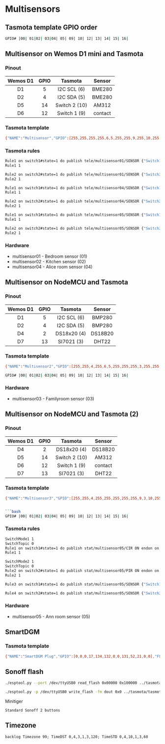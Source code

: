 # Multisensors

## Tasmota template GPIO order

```bash
GPIO# |00| 01|02| 03|04| 05| 09| 10| 12| 13| 14| 15| 16|
```

## Multisensor on Wemos D1 mini and Tasmota

### Pinout

| Wemos D1 | GPIO |    Tasmota    | Sensor  |
| :------: | :--: | :-----------: | :-----: |
|    D1    |  5   |  I2C SCL (6)  | BME280  |
|    D2    |  4   |  I2C SDA (5)  | BME280  |
|    D5    |  14  | Switch 2 (10) |  AM312  |
|    D6    |  12  | Switch 1 (9)  | contact |

### Tasmota template

```bash
{"NAME":"Multisensor","GPIO":[255,255,255,255,6,5,255,255,9,255,10,255,255],"FLAG":1,"BASE":18}
```

### Tasmota rules

```bash
Rule1 on switch1#state=1 do publish tele/multisensor01/SENSOR {"Switch1":"ON"} endon on switch1#state=0 do publish tele/multisensor01/SENSOR {"Switch1":"OFF"} endon
Rule1 1

Rule2 on switch2#state=1 do publish tele/multisensor01/SENSOR {"Switch2":"ON"} endon on switch2#state=0 do publish tele/multisensor01/SENSOR {"Switch2":"OFF"} endon
Rule2 1

Rule1 on switch1#state=1 do publish tele/multisensor04/SENSOR {"Switch1":"ON"} endon on switch1#state=0 do publish tele/multisensor04/SENSOR {"Switch1":"OFF"} endon
Rule1 1

Rule2 on switch2#state=1 do publish tele/multisensor04/SENSOR {"Switch2":"ON"} endon on switch2#state=0 do publish tele/multisensor04/SENSOR {"Switch2":"OFF"} endon
Rule2 1

Rule1 on switch1#state=1 do publish tele/multisensor05/SENSOR {"Switch1":"ON"} endon on switch1#state=0 do publish tele/multisensor05/SENSOR {"Switch1":"OFF"} endon
Rule1 1

Rule2 on switch2#state=1 do publish tele/multisensor05/SENSOR {"Switch2":"ON"} endon on switch2#state=0 do publish tele/multisensor05/SENSOR {"Switch2":"OFF"} endon
Rule2 1

```

### Hardware

- multisensor01 - Bedroom sensor (01)
- multisensor02 - Kitchen sensor (02)
- multisensor04 - Alice room sensor (04)

## Multisensor on NodeMCU and Tasmota

### Pinout

| Wemos D1 | GPIO |   Tasmota   | Sensor  |
| :------: | :--: | :---------: | :-----: |
|    D1    |  5   | I2C SCL (6) | BMP280  |
|    D2    |  4   | I2C SDA (5) | BMP280  |
|    D4    |  2   | DS18x20 (4) | DS18B20 |
|    D7    |  13  | SI7021 (3)  |  DHT22  |

### Tasmota template

```bash
{"NAME":"Multisensor2","GPIO":[255,255,4,255,6,5,255,255,255,3,255,255,255],"FLAG":1,"BASE":18}
```

```bash
GPIO# |00| 01|02| 03|04| 05| 09| 10| 12| 13| 14| 15| 16|
```

### Hardware

- multisensor03 - Familyroom sensor (03)

## Multisensor on NodeMCU and Tasmota (2)

### Pinout

| Wemos D1 | GPIO |    Tasmota    | Sensor  |
| :------: | :--: | :-----------: | :-----: |
|    D4    |  2   |  DS18x20 (4)  | DS18B20 |
|    D5    |  14  | Switch 2 (10) |  AM312  |
|    D6    |  12  | Switch 1 (9)  | contact |
|    D7    |  13  |  SI7021 (3)   |  DHT22  |

### Tasmota template

````bash
{"NAME":"Multisensor3","GPIO":[255,255,4,255,255,255,255,255,9,3,10,255,255],"FLAG":1,"BASE":18}


```bash
GPIO# |00| 01|02| 03|04| 05| 09| 10| 12| 13| 14| 15| 16|
````

### Tasmota rules

```bash
SwitchMode1 1
SwitchTopic 0
Rule1 on switch1#state=1 do publish stat/multisensor05/CIR ON endon on switch1#state=0 do publish stat/multisensor05/CIR OFF endon
Rule1 1

SwitchMode2 1
SwitchTopic 0
Rule2 on switch2#state=1 do publish stat/multisensor05/PIR ON endon on switch2#state=0 do publish stat/multisensor05/PIR OFF endon
Rule2 1

Rule3 on switch1#state=1 do publish stat/multisensor05/SENSOR {"Switch1":"ON"} endon on switch1#state=0 do publish stat/multisensor05/SENSOR {"Switch1":"OFF"} endon

Rule4 on switch2#state=1 do publish stat/multisensor05/SENSOR {"Switch2":"ON"} endon on switch2#state=0 do publish stat/multisensor05/SENSOR {"Switch2":"OFF"} endon

```

### Hardware

- multisensor05 - Ann room sensor (05)

## SmartDGM

### Tasmota template

```bash
{"NAME":"SmartDGM Plug","GPIO":[0,0,0,17,134,132,0,0,131,52,21,0,0],"FLAG":0,"BASE":18}
```

## Sonoff flash

```bash
./esptool.py --port /dev/ttyUSB0 read_flash 0x00000 0x100000 ../tasmota/firmware1MB.bin

./esptool.py -p /dev/ttyUSB0 write_flash -fm dout 0x0 ../tasmota/tasmota.bin

```

Minitiger

```
Standard Sonoff 2 buttons
```

## Timezone

```
backlog Timezone 99; TimeDST 0,4,3,1,3,120; TimeSTD 0,4,10,1,3,60
```
